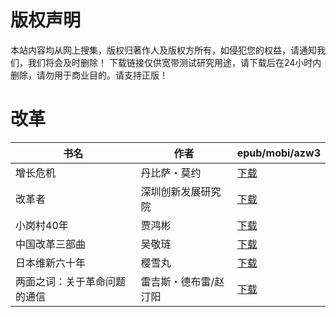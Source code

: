 # 版权声明

本站内容均从网上搜集，版权归著作人及版权方所有，如侵犯您的权益，请通知我们，我们将会及时删除！ 下载链接仅供宽带测试研究用途，请下载后在24小时内删除，请勿用于商业目的。请支持正版！

# 改革

| 书名 | 作者 | epub/mobi/azw3 |
| --- | --- | --- |
| 增长危机 | 丹比萨・莫约 | [下载](https://url89.ctfile.com/f/31084289-1356991612-1591cf?p=8866) |
| 改革者 | 深圳创新发展研究院 | [下载](https://url89.ctfile.com/f/31084289-1357032715-7f3498?p=8866) |
| 小岗村40年 | 贾鸿彬 | [下载](https://url89.ctfile.com/f/31084289-1357032196-ab6cf7?p=8866) |
| 中国改革三部曲 | 吴敬琏 | [下载](https://url89.ctfile.com/f/31084289-1357029502-af85d7?p=8866) |
| 日本维新六十年 | 樱雪丸 | [下载](https://url89.ctfile.com/f/31084289-1357026166-909097?p=8866) |
| 两面之词：关于革命问题的通信 | 雷吉斯・德布雷/赵汀阳 | [下载](https://url89.ctfile.com/f/31084289-1357020256-b9bfc5?p=8866) |
